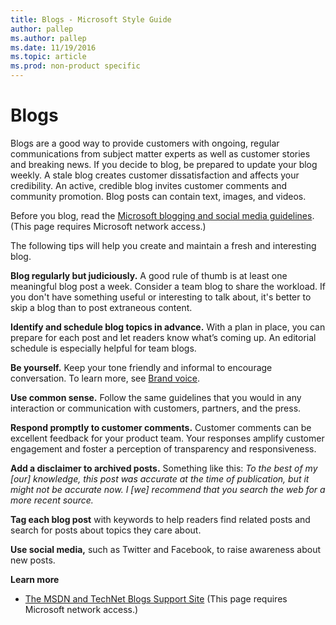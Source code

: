 ```yaml
---
title: Blogs - Microsoft Style Guide
author: pallep
ms.author: pallep
ms.date: 11/19/2016
ms.topic: article
ms.prod: non-product specific
---
```


# Blogs

Blogs
are a good way to provide customers with ongoing,
regular communications from subject matter experts as well as
customer stories and breaking news. If you decide to blog, be
prepared to update your blog weekly. A stale blog creates
customer dissatisfaction and affects your credibility. An active,
credible blog invites customer comments and community promotion.
Blog posts can contain text, images, and videos.

Before you blog, read the [Microsoft blogging and social media guidelines](https://microsoft.sharepoint.com/sites/LCAWeb/Home/Marketing/Social-Media/Social-Media-Guidelines). (This page requires Microsoft network access.)

The following tips will help you create and maintain a fresh and interesting blog.

**Blog regularly but judiciously.**
A good rule of thumb is at least one meaningful blog post a week.
Consider a team blog to share the workload. If you don't have something
useful or interesting to talk about, it's better to skip a blog
than to post extraneous content.

**Identify and schedule blog topics in advance.**
With a plan in place, you can prepare for each post and let
readers know what’s coming up. An editorial schedule is
especially helpful for team blogs. 

**Be yourself.** Keep your tone friendly and informal to encourage conversation. To learn more, see [Brand voice](/style-guide/brand-voice-above-all-simple-human). 

**Use common sense.**
Follow the same guidelines that you would in any interaction or
communication with customers, partners, and the press. 

**Respond promptly to customer comments.**
Customer comments can be excellent feedback for your product team.
Your responses amplify customer engagement and foster a perception of
transparency and responsiveness. 

**Add a disclaimer to archived posts.** Something like this: *To
the best of my \[our\] knowledge, this post was accurate at the time
of publication, but it might not be accurate now. I \[we\] recommend
that you search the web for a more recent source.*

**Tag each blog post** with keywords to help readers find related posts and search for posts about topics they care about.

**Use social media,** such as Twitter and Facebook, to raise awareness about new posts. 

**Learn more**

  - [The MSDN and TechNet Blogs Support Site](https://microsoft.sharepoint.com/teams/bloginfo/Articles/Home.aspx) (This page requires Microsoft network access.)
